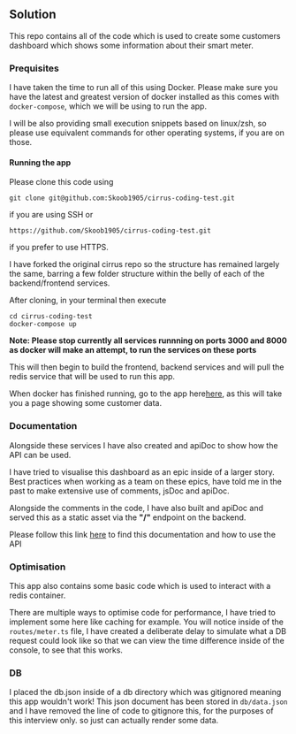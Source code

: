 ## Solution

This repo contains all of the code which is used to create some customers dashboard which shows some information about their smart meter.

### Prequisites

I have taken the time to run all of this using Docker. Please make sure you have the latest and greatest version of docker installed as this comes with `docker-compose`, which we will be using to run the app.

I will be also providing small execution snippets based on linux/zsh, so please use equivalent commands for other operating systems, if you are on those.

#### Running the app

Please clone this code using

```
git clone git@github.com:Skoob1905/cirrus-coding-test.git
```

if you are using SSH or

```
https://github.com/Skoob1905/cirrus-coding-test.git
```

if you prefer to use HTTPS.

I have forked the original cirrus repo so the structure has remained largely the same, barring a few folder structure within the belly of each of the backend/frontend services.

After cloning, in your terminal then execute

```
cd cirrus-coding-test
docker-compose up
```

**Note: Please stop currently all services runnning on ports 3000 and 8000 as docker will make an attempt, to run the services on these ports**

This will then begin to build the frontend, backend services and will pull the redis service that will be used to run this app.

When docker has finished running, go to the app here[here](http://localhost:3000/meter/d0834a3e-3a8c-41c6-aea4-4bad2156ec6c), as this will take you a page showing some customer data.

### Documentation

Alongside these services I have also created and apiDoc to show how the API can be used.

I have tried to visualise this dashboard as an epic inside of a larger story. Best practices when working as a team on these epics, have told me in the past to make extensive use of comments, jsDoc and apiDoc.

Alongside the comments in the code, I have also built and apiDoc and served this as a static asset via the **"/"** endpoint on the backend.

Please follow this link [here](http://localhost:8000) to find this documentation and how to use the API

### Optimisation

This app also contains some basic code which is used to interact with a redis container.

There are multiple ways to optimise code for performance, I have tried to implement some here like caching for example. You will notice inside of the `routes/meter.ts` file, I have created a deliberate delay to simulate what a DB request could look like so that we can view the time difference inside of the console, to see that this works.

### DB

I placed the db.json inside of a db directory which was gitignored meaning this app wouldn't work! This json document has been stored in `db/data.json` and I have removed the line of code to gitignore this, for the purposes of this interview only. so just can actually render some data.
